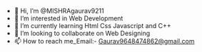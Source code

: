- 👋 Hi, I’m @MISHRAgaurav9211
- 👀 I’m interested in Web Development
- 🌱 I’m currently learning Html Css Javascript and C++
- 💞️ I’m looking to collaborate on Web Designing
- 📫 How to reach me_Email:- Gaurav9648474862@gmail.com

<!---
MISHRAgaurav9211/MISHRAgaurav9211 is a ✨ special ✨ repository because its `README.md` (this file) appears on your GitHub profile.
You can click the Preview link to take a look at your changes.
--->
